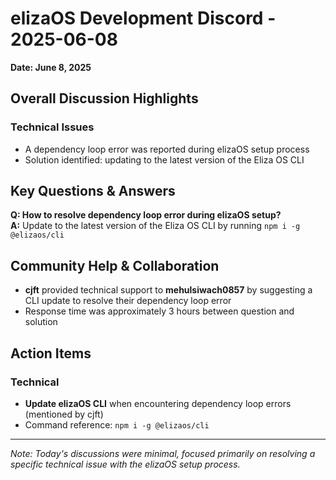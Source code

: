 # elizaOS Development Discord - 2025-06-08

**Date: June 8, 2025**

## Overall Discussion Highlights

### Technical Issues
- A dependency loop error was reported during elizaOS setup process
- Solution identified: updating to the latest version of the Eliza OS CLI

## Key Questions & Answers

**Q: How to resolve dependency loop error during elizaOS setup?**  
**A:** Update to the latest version of the Eliza OS CLI by running `npm i -g @elizaos/cli`

## Community Help & Collaboration

- **cjft** provided technical support to **mehulsiwach0857** by suggesting a CLI update to resolve their dependency loop error
- Response time was approximately 3 hours between question and solution

## Action Items

### Technical
- **Update elizaOS CLI** when encountering dependency loop errors (mentioned by cjft)
- Command reference: `npm i -g @elizaos/cli`

---

*Note: Today's discussions were minimal, focused primarily on resolving a specific technical issue with the elizaOS setup process.*
